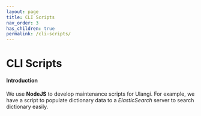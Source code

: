```yaml
---
layout: page
title: CLI Scripts
nav_order: 3
has_children: true
permalink: /cli-scripts/
---
```


# CLI Scripts
#### Introduction
We use **NodeJS** to develop maintenance scripts for Ulangi. For example, we have a script to populate dictionary data to a *ElasticSearch* server to search dictionary easily.
